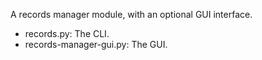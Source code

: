 A records manager module, with an optional GUI interface.

* records.py: The CLI.
* records-manager-gui.py: The GUI.
